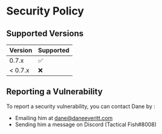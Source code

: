 # Security Policy

## Supported Versions

| Version | Supported          |
| ------- | ------------------ |
| 0.7.x   | :white_check_mark: |
| < 0.7.x | :x:                |

## Reporting a Vulnerability

To report a security vulnerability, you can contact Dane by :
- Emailing him at dane@daneeveritt.com
- Sending him a message on Discord (Tactical Fish#8008)
